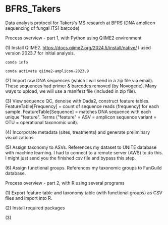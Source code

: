 # BFRS_Takers
Data analysis protocol for Takers's MS research at BFRS (DNA amplicon sequencing of fungal ITS1 barcode)

Process overview - part 1, with Python using QIIME2 environment

(1) 
Install QIIME2.
https://docs.qiime2.org/2024.5/install/native/
I used version 2023.7 for initial analysis.

    conda info
    
    conda activate qiime2-amplicon-2023.9

(2)
Import raw DNA sequences (which I will send in a zip file via email). 
These sequences had primer & barcodes removed (by Novogene).
Many ways to upload, we will use a manifest file (included in zip file). 

(3) 
View sequence QC, denoise with Dada2, construct feature tables.
FeatureTable[Frequency] = count of sequence reads (frequency) for each sample.
FeatureTable[Sequence] = matches DNA sequence with each unique "feature". 
Terms ("feature" = ASV = amplicon sequence variant = OTU = operational taxonomic unit).

(4)
Incorporate metadata (sites, treatments) and generate preliminary visualizations. 

(5)
Assign taxonomy to ASVs. 
References my dataset to UNITE database with machine learning. 
I had to connect to a remote server (AWS) to do this. I might just send you the finished csv file and bypass this step. 

(6)
Assign functional groups. 
References my taxonomic groups to FunGuild database. 

Process overview - part 2, with R using several programs

(1) 
Export feature table and taxonomy table (with functional groups) as CSV files and import into R.

(2) 
Install required packages

(3)


